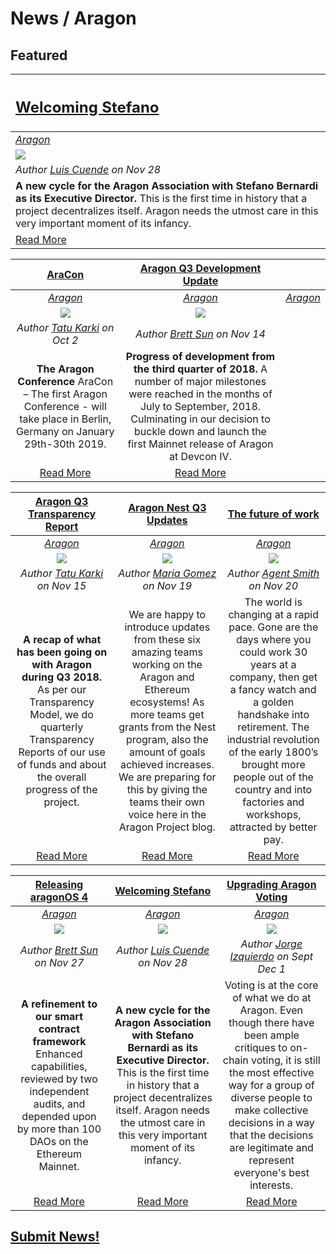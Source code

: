 # News / Aragon

## **Featured**

[<h2>Welcoming Stefano</h2>](https://blog.aragon.org/welcoming-stefano-to-the-aragon-association/) |
:-----------|
[_Aragon_](aragon.md) |
[<img src="https://blog.aragon.org/content/images/2018/11/header_stefano.jpg">](https://blog.aragon.org/welcoming-stefano-to-the-aragon-association/)|
_Author [Luis Cuende](https://blog.aragon.org/author/luis/) on Nov 28_  |
**A new cycle for the Aragon Association with Stefano Bernardi as its Executive Director.** This is the first time in history that a project decentralizes itself. Aragon needs the utmost care in this very important moment of its infancy.  |
[Read More](https://blog.aragon.org/welcoming-stefano-to-the-aragon-association/)|

| [**AraCon**](https://blog.aragon.org/announcing-aracon-the-aragon-conference/) |  [**Aragon Q3 Development Update**](https://blog.aragon.org/aragon-q3-development-update/)||
:-----------:|:-----------:|:-----------:|  
|[_Aragon_](aragon.md) | [_Aragon_](aragon.md) | [_Aragon_](aragon.md) |
| [<img src="https://blog.aragon.org/content/images/2018/09/blog_header_aracon.png">](https://blog.aragon.org/announcing-aracon-the-aragon-conference/) |  [<img src="https://blog.aragon.org/content/images/2018/11/header_dev_q3_small-1.png">](https://blog.aragon.org/aragon-q3-development-update/) |
| _Author [Tatu Karki](https://blog.aragon.org/author/tatu/) on Oct 2_ | _Author [Brett Sun](https://blog.aragon.org/author/sohkai/) on Nov 14_ |
| **The Aragon Conference** AraCon – The first Aragon Conference - will take place in Berlin, Germany on January 29th-30th 2019. | **Progress of development from the third quarter of 2018.** A number of major milestones were reached in the months of July to September, 2018. Culminating in our decision to buckle down and launch the first Mainnet release of Aragon at Devcon IV.|
| [Read More](https://blog.aragon.org/announcing-aracon-the-aragon-conference/)|  [Read More](https://blog.aragon.org/aragon-q3-development-update/)|


| [**Aragon Q3 Transparency Report**](https://blog.aragon.org/aragon-q3-2018-transparency-report/) |  [**Aragon Nest Q3 Updates**](https://blog.aragon.org/aragon-nest-q3-updates/)| [**The future of work**](https://medium.com/giveth/the-future-of-work-distributed-teams-decentralized-workspaces-cacbf1d72364)
:-----------:|:-----------:|:-----------:|  
| [_Aragon_](aragon.md) |  [_Aragon_](aragon.md) | [_Aragon_](aragon.md)
|[<img src="https://blog.aragon.org/content/images/2018/11/header_transparency_report_small.png">](https://blog.aragon.org/aragon-q3-2018-transparency-report/) |  [<img src="https://blog.aragon.org/content/images/2018/11/nest_q3_update_header-1.jpg">](https://blog.aragon.org/aragon-nest-q3-updates/) |  [<img src="https://cdn-images-1.medium.com/max/1600/1*OkwgOzDDR5e6LWolOmAiLQ.png">](https://medium.com/giveth/the-future-of-work-distributed-teams-decentralized-workspaces-cacbf1d72364) 
| _Author [Tatu Karki](https://blog.aragon.org/author/tatu/) on Nov 15_ |  _Author [Maria Gomez](https://blog.aragon.org/author/maria/) on Nov 19_  |  _Author [Agent Smith](https://medium.com/@agentsmithers?source=post_header_lockup) on Nov 20_ 
| **A recap of what has been going on with Aragon during Q3 2018.** As per our Transparency Model, we do quarterly Transparency Reports of our use of funds and about the overall progress of the project. |  We are happy to introduce updates from these six amazing teams working on the Aragon and Ethereum ecosystems! As more teams get grants from the Nest program, also the amount of goals achieved increases. We are preparing for this by giving the teams their own voice here in the Aragon Project blog. | The world is changing at a rapid pace. Gone are the days where you could work 30 years at a company, then get a fancy watch and a golden handshake into retirement. The industrial revolution of the early 1800’s brought more people out of the country and into factories and workshops, attracted by better pay.
|  [Read More](https://blog.aragon.org/aragon-q3-2018-transparency-report/) |  [Read More](https://blog.aragon.org/aragon-nest-q3-updates/) |  [Read More](https://medium.com/giveth/the-future-of-work-distributed-teams-decentralized-workspaces-cacbf1d72364)


| [**Releasing aragonOS 4**](https://blog.aragon.org/releasing-aragonos-4/)| [**Welcoming Stefano**](https://blog.aragon.org/welcoming-stefano-to-the-aragon-association/)| [**Upgrading Aragon Voting**](https://blog.aragon.one/aragon-voting-part-1-ethereum-storage-time-machine/)|
:-----------:|:-----------:|:-----------:|  
| [_Aragon_](aragon.md)|[_Aragon_](aragon.md) | [_Aragon_](aragon.md) |
|  [<img src="https://blog.aragon.org/content/images/2018/11/header_aragonos_4_small.png">](https://blog.aragon.org/releasing-aragonos-4/) | [<img src="https://blog.aragon.org/content/images/2018/11/header_stefano.jpg">](https://blog.aragon.org/welcoming-stefano-to-the-aragon-association/) | [<img src="https://blog.aragon.one/content/images/2018/12/voting_fix.png">](https://blog.aragon.one/aragon-voting-part-1-ethereum-storage-time-machine/) | 
|  _Author [Brett Sun](https://blog.aragon.org/author/sohkai/) on Nov 27_ | _Author [Luis Cuende](https://blog.aragon.org/author/luis/) on Nov 28_ | _Author [Jorge Izquierdo](https://blog.aragon.one/author/jorge/) on Sept Dec 1_  | 
| **A refinement to our smart contract framework** Enhanced capabilities, reviewed by two independent audits, and depended upon by more than 100 DAOs on the Ethereum Mainnet.| **A new cycle for the Aragon Association with Stefano Bernardi as its Executive Director.** This is the first time in history that a project decentralizes itself. Aragon needs the utmost care in this very important moment of its infancy. | Voting is at the core of what we do at Aragon. Even though there have been ample critiques to on-chain voting, it is still the most effective way for a group of diverse people to make collective decisions in a way that the decisions are legitimate and represent everyone's best interests. |
|  [Read More](https://blog.aragon.org/releasing-aragonos-4/)| [Read More](https://blog.aragon.org/welcoming-stefano-to-the-aragon-association/)| [Read More](https://blog.aragon.one/aragon-voting-part-1-ethereum-storage-time-machine/) | 


## [Submit News!](../guides/guide_for_submitting_news.md)
